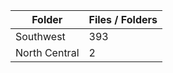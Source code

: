 | Folder        |   Files / Folders |
|---------------|-------------------|
| Southwest     |               393 |
| North Central |                 2 |